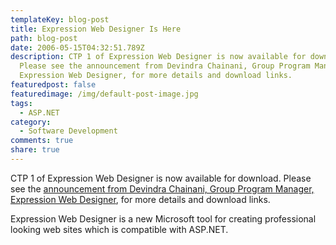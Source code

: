 ```yaml
---
templateKey: blog-post
title: Expression Web Designer Is Here
path: blog-post
date: 2006-05-15T04:32:51.789Z
description: CTP 1 of Expression Web Designer is now available for download.
  Please see the announcement from Devindra Chainani, Group Program Manager,
  Expression Web Designer, for more details and download links.
featuredpost: false
featuredimage: /img/default-post-image.jpg
tags:
  - ASP.NET
category:
  - Software Development
comments: true
share: true
---
```


CTP 1 of Expression Web Designer is now available for download. Please see the [announcement from Devindra Chainani, Group Program Manager, Expression Web Designer](http://blogs.msdn.com/devi/archive/2006/05/15/597773.aspx), for more details and download links.

Expression Web Designer is a new Microsoft tool for creating professional looking web sites which is compatible with ASP.NET.
